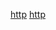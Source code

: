 [http](https://juejin.cn/post/6844904045572800525)
[http](https://juejin.cn/post/6857287743966281736)

